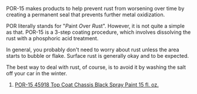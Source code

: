 POR-15 makes products to help prevent rust from worsening over time by creating a permanent seal that prevents further metal oxidization.

POR literally stands for "*P*aint *O*ver *R*ust".  However, it is not quite a simple as that.  POR-15 is a 3-step coating procedure, which involves dissolving the rust with a phosphoric acid treatment.

In general, you probably don't need to worry about rust unless the area starts to bubble or flake.  Surface rust is generally okay and to be expected.

The best way to deal with rust, of course, is to avoid it by washing the salt off your car in the winter.

1. [POR-15 45918 Top Coat Chassis Black Spray Paint 15 fl. oz.](https://www.amazon.com/POR-15-45918-Chassis-Black-Coat/dp/B00MBFOHEW/)
